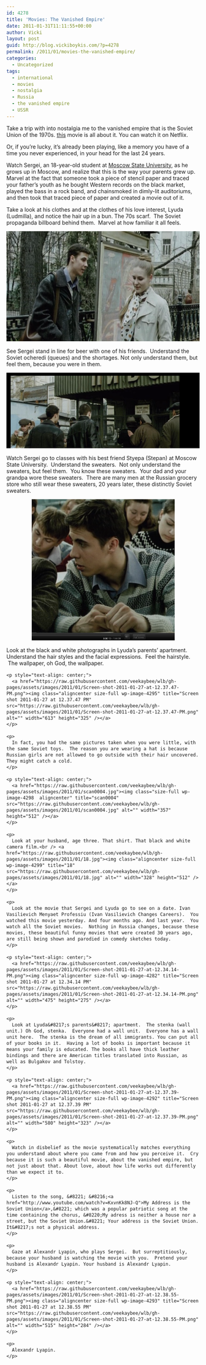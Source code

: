 ```yaml
---
id: 4278
title: 'Movies: The Vanished Empire'
date: 2011-01-31T11:11:55+00:00
author: Vicki
layout: post
guid: http://blog.vickiboykis.com/?p=4278
permalink: /2011/01/movies-the-vanished-empire/
categories:
  - Uncategorized
tags:
  - international
  - movies
  - nostalgia
  - Russia
  - the vanished empire
  - USSR
---
```

Take a trip with into nostalgia me to the vanished empire that is the Soviet Union of the 1970s. [this](http://movies.nytimes.com/2009/07/10/movies/10vanished.html) movie is all about it. You can watch it on Netflix.

Or, if you&#8217;re lucky, it&#8217;s already been playing, like a memory you have of a time you never experienced, in your head for the last 24 years.

Watch Sergei, an 18-year-old student at [Moscow State University](http://en.wikipedia.org/wiki/Moscow_State_University), as he grows up in Moscow, and realize that this is the way your parents grew up. Marvel at the fact that someone took a piece of stencil paper and traced your father&#8217;s youth as he bought Western records on the black market, played the bass in a rock band, and chainsmoked in dimly-lit auditoriums, and then took that traced piece of paper and created a movie out of it.

Take a look at his clothes and at the clothes of his love interest, Lyuda (Ludmilla), and notice the hair up in a bun. The 70s scarf.  The Soviet propaganda billboard behind them.  Marvel at how familiar it all feels.

<p style="text-align: left;">
  <a href="https://raw.githubusercontent.com/veekaybee/wlb/gh-pages/assets/images/2011/01/Screen-shot-2011-01-27-at-12.32.04-PM.png"><img class="aligncenter size-full wp-image-4280" title="Screen shot 2011-01-27 at 12.32.04 PM" src="https://raw.githubusercontent.com/veekaybee/wlb/gh-pages/assets/images/2011/01/Screen-shot-2011-01-27-at-12.32.04-PM.png" alt="" width="584" height="287" /></a>
</p>

<p style="text-align: left;">
  See Sergei stand in line for beer with one of his friends.  Understand the Soviet ocheredi (queues) and the shortages. Not only understand them, but feel them, because you were in them.
</p>

<p style="text-align: center;">
  <a href="https://raw.githubusercontent.com/veekaybee/wlb/gh-pages/assets/images/2011/01/Screen-shot-2011-01-27-at-12.53.07-PM.png"><img class="aligncenter size-full wp-image-4296" title="Screen shot 2011-01-27 at 12.53.07 PM" src="https://raw.githubusercontent.com/veekaybee/wlb/gh-pages/assets/images/2011/01/Screen-shot-2011-01-27-at-12.53.07-PM.png" alt="" width="534" height="197" /></a>
</p>

<p style="text-align: left;">
  <p style="text-align: left;">
    Watch Sergei go to classes with his best friend Styepa (Stepan) at Moscow State University.  Understand the sweaters.  Not only understand the sweaters, but feel them.  You know these sweaters.  Your dad and your grandpa wore these sweaters.  There are many men at the Russian grocery store who still wear these sweaters, 20 years later, these distinctly Soviet sweaters.
  </p>
  
  <p style="text-align: center;">
    <a href="https://raw.githubusercontent.com/veekaybee/wlb/gh-pages/assets/images/2011/01/Screen-shot-2011-01-27-at-12.23.30-PM.png"><img class="aligncenter" title="Screen shot 2011-01-27 at 12.23.30 PM" src="https://raw.githubusercontent.com/veekaybee/wlb/gh-pages/assets/images/2011/01/Screen-shot-2011-01-27-at-12.23.30-PM.png" alt="" width="373" height="368" /></a>
  </p>
  
  <p style="text-align: left;">
    <p style="text-align: left;">
      Look at the black and white photographs in Lyuda&#8217;s parents&#8217; apartment. Understand the hair styles and the facial expressions.  Feel the hairstyle.  The wallpaper, oh God, the wallpaper.
    </p>
    
    <p style="text-align: center;">
      <a href="https://raw.githubusercontent.com/veekaybee/wlb/gh-pages/assets/images/2011/01/Screen-shot-2011-01-27-at-12.37.47-PM.png"><img class="aligncenter size-full wp-image-4295" title="Screen shot 2011-01-27 at 12.37.47 PM" src="https://raw.githubusercontent.com/veekaybee/wlb/gh-pages/assets/images/2011/01/Screen-shot-2011-01-27-at-12.37.47-PM.png" alt="" width="613" height="325" /></a>
    </p>
    
    <p>
      In fact, you had the same pictures taken when you were little, with the same Soviet toys.  The reason you are wearing a hat is because Russian girls are not allowed to go outside with their hair uncovered. They might catch a cold.
    </p>
    
    <p style="text-align: center;">
      <a href="https://raw.githubusercontent.com/veekaybee/wlb/gh-pages/assets/images/2011/01/scan0004.jpg"><img class="size-full wp-image-4298  aligncenter" title="scan0004" src="https://raw.githubusercontent.com/veekaybee/wlb/gh-pages/assets/images/2011/01/scan0004.jpg" alt="" width="357" height="512" /></a>
    </p>
    
    <p>
      Look at your husband, age three. That shirt. That black and white camera film.<br /> <a href="https://raw.githubusercontent.com/veekaybee/wlb/gh-pages/assets/images/2011/01/18.jpg"><img class="aligncenter size-full wp-image-4299" title="18" src="https://raw.githubusercontent.com/veekaybee/wlb/gh-pages/assets/images/2011/01/18.jpg" alt="" width="328" height="512" /></a>
    </p>
    
    <p>
      Look at the movie that Sergei and Lyuda go to see on a date. Ivan Vasilievich Menyaet Professiu (Ivan Vasilievich Changes Careers).  You watched this movie yesterday. And four months ago. And last year.  You watch all the Soviet movies.  Nothing in Russia changes, because these movies, these beautiful funny movies that were created 30 years ago, are still being shown and parodied in comedy sketches today.
    </p>
    
    <p style="text-align: center;">
      <a href="https://raw.githubusercontent.com/veekaybee/wlb/gh-pages/assets/images/2011/01/Screen-shot-2011-01-27-at-12.34.14-PM.png"><img class="aligncenter size-full wp-image-4282" title="Screen shot 2011-01-27 at 12.34.14 PM" src="https://raw.githubusercontent.com/veekaybee/wlb/gh-pages/assets/images/2011/01/Screen-shot-2011-01-27-at-12.34.14-PM.png" alt="" width="475" height="275" /></a>
    </p>
    
    <p>
      Look at Lyuda&#8217;s parents&#8217; apartment.  The stenka (wall unit.) Oh God, stenka.  Everyone had a wall unit.  Everyone has a wall unit here.  The stenka is the dream of all immigrants. You can put all of your books in it.  Having a lot of books is important because it means your family is educated. The books all have thick leather bindings and there are American titles translated into Russian, as well as Bulgakov and Tolstoy.
    </p>
    
    <p style="text-align: center;">
      <a href="https://raw.githubusercontent.com/veekaybee/wlb/gh-pages/assets/images/2011/01/Screen-shot-2011-01-27-at-12.37.39-PM.png"><img class="aligncenter size-full wp-image-4292" title="Screen shot 2011-01-27 at 12.37.39 PM" src="https://raw.githubusercontent.com/veekaybee/wlb/gh-pages/assets/images/2011/01/Screen-shot-2011-01-27-at-12.37.39-PM.png" alt="" width="580" height="323" /></a>
    </p>
    
    <p>
      Watch in disbelief as the movie systematically matches everything you understand about where you came from and how you perceive it.  Cry because it is such a beautiful movie, about the vanished empire, but not just about that. About love, about how life works out differently than we expect it to.
    </p>
    
    <p>
      Listen to the song, &#8221; &#8216;<a href="http://www.youtube.com/watch?v=KxvnKk8NJ-Q">My Address is the Soviet Union</a>,&#8221; which was a popular patriotic song at the time containing the chorus, &#8220;My adress is neither a house nor a street, but the Soviet Union.&#8221; Your address is the Soviet Union. It&#8217;s not a physical address.
    </p>
    
    <p>
      Gaze at Alexandr Lyapin, who plays Sergei.  But surreptitiously, because your husband is watching the movie with you.  Pretend your husband is Alexandr Lyapin. Your husband is Alexandr Lyapin.
    </p>
    
    <p style="text-align: center;">
      <a href="https://raw.githubusercontent.com/veekaybee/wlb/gh-pages/assets/images/2011/01/Screen-shot-2011-01-27-at-12.38.55-PM.png"><img class="aligncenter size-full wp-image-4293" title="Screen shot 2011-01-27 at 12.38.55 PM" src="https://raw.githubusercontent.com/veekaybee/wlb/gh-pages/assets/images/2011/01/Screen-shot-2011-01-27-at-12.38.55-PM.png" alt="" width="515" height="284" /></a>
    </p>
    
    <p>
      Alexandr Lyapin.
    </p>